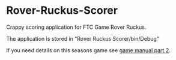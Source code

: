 # Rover-Ruckus-Scorer
Crappy scoring application for FTC Game Rover Ruckus.

The application is stored in "Rover Ruckus Scorer/bin/Debug"

If you need details on this seasons game see [game manual part 2](https://firstinspiresst01.blob.core.windows.net/ftc/2019/gemf2.pdf).
